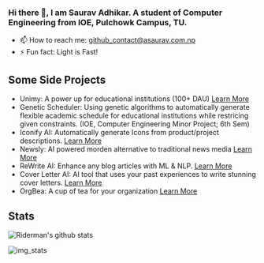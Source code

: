 ### Hi there 👋, I am Saurav Adhikar. A student of Computer Engineering from IOE, Pulchowk Campus, TU.

- 📫 How to reach me: github_contact@asaurav.com.np
- ⚡ Fun fact: Light is Fast!

## Some Side Projects
- Unimy: A power up for educational institutions (100+ DAU) [Learn More](https://www.asaurav.com.np/2023/04/30/introducing-unimy/) 
- Genetic Scheduler: Using genetic algorithms to automatically generate flexible academic schedule for educational institutions while restricing given constraints. (IOE, Computer Engineering Minor Project; 6th Sem)
- Iconify AI: Automatically generate Icons from product/project descriptions. [Learn More](https://www.asaurav.com.np/2023/05/05/introducing-iconify-ai-the-easiest-way-to-generate-icons-for-your-projects/) 
- Newsly: AI powered morden alternative to traditional news media [Learn More](https://www.asaurav.com.np/2023/03/30/introducing-newsly/) 
- ReWrite AI: Enhance any blog articles with ML & NLP. [Learn More](https://www.youtube.com/watch?v=hcU6VXxncNc)
- Cover Letter AI: AI tool that uses your past experiences to write stunning cover letters. [Learn More](https://www.youtube.com/watch?v=yMKW-jaMClg)
- OrgBea: A cup of tea for your organization [Learn More](https://www.asaurav.com.np/2023/04/30/introducing-orgbea/) 

## Stats
![Riderman's github stats](https://github-readme-stats.vercel.app/api?username=ersauravadhikari&show_icons=true&hide_border=true)

![img_stats](https://github-readme-stats.vercel.app/api/top-langs/?username=ersauravadhikari&layout=compact&langs_count=8)
